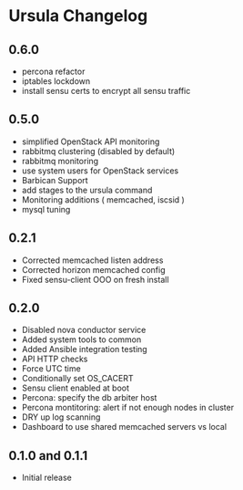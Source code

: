 # Ursula Changelog

## 0.6.0

- percona refactor 
- iptables lockdown
- install sensu certs to encrypt all sensu traffic

## 0.5.0

- simplified OpenStack API monitoring
- rabbitmq clustering (disabled by default)
- rabbitmq monitoring
- use system users for OpenStack services
- Barbican Support
- add stages to the ursula command
- Monitoring additions ( memcached, iscsid )
- mysql tuning

## 0.2.1

- Corrected memcached listen address
- Corrected horizon memcached config
- Fixed sensu-client OOO on fresh install

## 0.2.0

- Disabled nova conductor service
- Added system tools to common
- Added Ansible integration testing
- API HTTP checks
- Force UTC time
- Conditionally set OS_CACERT
- Sensu client enabled at boot
- Percona: specify the db arbiter host
- Percona montitoring: alert if not enough nodes in cluster
- DRY up log scanning
- Dashboard to use shared memcached servers vs local

## 0.1.0 and 0.1.1

- Initial release

